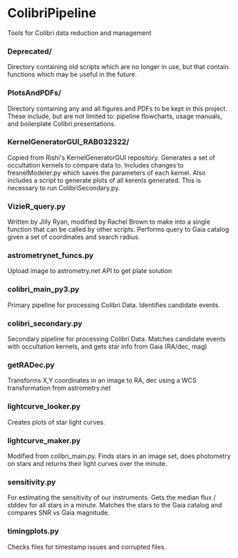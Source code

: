 # ColibriPipeline
Tools for Colibri data reduction and management

### Deprecated/
Directory containing old scripts which are no longer in use, but that contain functions which may be useful in the future.

### PlotsAndPDFs/
Directory containing any and all figures and PDFs to be kept in this project.
These include, but are not limited to: pipeline flowcharts, usage manuals, and boilerplate Colibri presentations.

### KernelGeneratorGUI_RAB032322/
Copied from Rishi's KernelGeneratorGUI repository. Generates a set of occultation kernels to compare data to. 
Includes changes to fresnelModeler.py which saves the parameters of each kernel. Also includes a script to generate plots of all kerenls generated. 
This is necessary to run ColibriSecondary.py.

### VizieR_query.py
Written by Jilly Ryan, modified by Rachel Brown to make into a single function that can be called by other scripts.
Performs query to Gaia catalog given a set of coordinates and search radius.

### astrometrynet_funcs.py
Upload image to astrometry.net API to get plate solution

### colibri_main_py3.py
Primary pipeline for processing Colibri Data. Identifies candidate events.

### colibri_secondary.py
Secondary pipeline for processing Colibri Data. Matches candidate events with occultation kernels, and gets star info from Gaia (RA/dec, mag)

### getRADec.py
Transforms X,Y coordinates in an image to RA, dec using a WCS transformation from astrometry.net

### lightcurve_looker.py
Creates plots of star light curves.

### lightcurve_maker.py
Modified from colibri_main.py. Finds stars in an image set, does photometry on stars and returns their light curves over the minute.

### sensitivity.py
For estimating the sensitivity of our instruments.
Gets the median flux / stddev for all stars in a minute. Matches the stars to the Gaia catalog and compares SNR vs Gaia magnitude. 

### timingplots.py
Checks files for timestamp issues and corrupted files.
